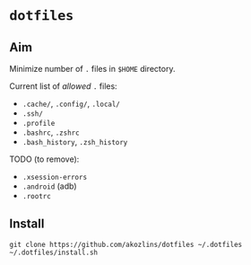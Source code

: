 # `dotfiles`

## Aim

Minimize number of `.` files in `$HOME` directory.

Current list of _allowed_ `.` files:

 - `.cache/`, `.config/`, `.local/`
 - `.ssh/`
 - `.profile`
 - `.bashrc`, `.zshrc`
 - `.bash_history`, `.zsh_history`

TODO (to remove):

 - `.xsession-errors`
 - `.android` (adb)
 - `.rootrc`

## Install

```
git clone https://github.com/akozlins/dotfiles ~/.dotfiles
~/.dotfiles/install.sh
```
